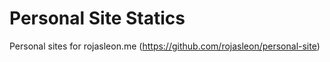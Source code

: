 # Personal Site Statics
Personal sites for rojasleon.me (https://github.com/rojasleon/personal-site)

